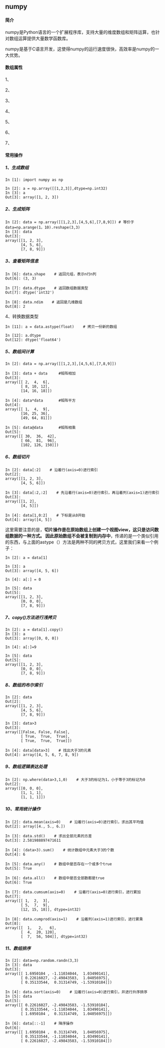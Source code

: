 ## numpy

#### 简介

​	numpy是Python语言的一个扩展程序库，支持大量的维度数组和矩阵运算，也针对数组运算提供大量数学函数库。

​	numpy是基于C语言开发，这使得numpy的运行速度很快，高效率是numpy的一大优势。

#### 数组属性

1、

2、

3、

4、

5、

6、

7、

#### 常用操作

##### 1、生成数组

```
In [1]: import numpy as np  
```

```
In [2]: a = np.array([[1,2,3]],dtype=np.int32)
In [3]: a
Out[3]: array([1, 2, 3]) 
```

##### 2、生成矩阵

```
In [2]: data = np.array([[1,2,3],[4,5,6],[7,8,9]]) # 等价于data=np.arange(1，10).reshape(3,3)
In [3]: data
Out[3]:
array([[1, 2, 3],
       [4, 5, 6],
       [7, 8, 9]]) 
```

##### 3、查看矩阵信息

```
In [6]: data.shape    # 返回元组，表示n行n列
Out[6]: (3, 3)

In [7]: data.dtype    # 返回数组数据类型
Out[7]: dtype('int32')

In [8]: data.ndim    # 返回是几维数组
Out[8]: 2 
```

4、转换数据类型

```
In [11]: a = data.astype(float)    # 拷贝一份新的数组

In [12]: a.dtype
Out[12]: dtype('float64')
```

##### 5、数组间计算

```
In [2]: data = np.array([[1,2,3],[4,5,6],[7,8,9]])

In [3]: data + data		#矩阵相加
Out[3]:
array([[ 2,  4,  6],
       [ 8, 10, 12],
       [14, 16, 18]])
       
In [4]: data*data		#矩阵平方
Out[4]:
array([[ 1,  4,  9],
       [16, 25, 36],
       [49, 64, 81]])

In [5]: data@data		#矩阵相乘
Out[5]:
array([[ 30,  36,  42],
       [ 66,  81,  96],
       [102, 126, 150]])
```

##### 6、数组切片

```
In [2]: data[:2]    # 沿着行(axis=0)进行索引
Out[2]:
array([[1, 2, 3],
       [4, 5, 6]])

In [3]: data[:2,:2]    # 先沿着行(axis=0)进行索引，再沿着列(axis=1)进行索引
Out[3]:
array([[1, 2],
       [4, 5]])

In [4]: data[1,0:2]    # 下标是从0开始
Out[4]: array([4, 5])
```

​	这里需要注意的是，**切片操作是在原始数组上创建一个视图view，这只是访问数组数据的一种方式。 因此原始数组不会被复制到内存中**，传递的是一个类似引用的东西，与上面的astype（）方法是两种不同的拷贝方式，这里我们来看一个例子：

```
In [2]: a = data[1]

In [3]: a
Out[3]: array([4, 5, 6])

In [4]: a[:] = 0

In [5]: data
Out[5]:
array([[1, 2, 3],
       [0, 0, 0],
       [7, 8, 9]])
```

##### 7、copy()方法进行浅拷贝

```
In [2]: a = data[1].copy()
In [3]: a
Out[3]: array([0, 0, 0])

In [4]: a[:]=9

In [5]: data
Out[5]:
array([[1, 2, 3],
       [0, 0, 0],
       [7, 8, 9]])
```

##### 8、数组的布尔索引

```
In [2]: data
Out[2]:
array([[1, 2, 3],
       [4, 5, 6],
       [7, 8, 9]])

In [3]: data>3
Out[3]:
array([[False, False, False],
       [ True,  True,  True],
       [ True,  True,  True]])

In [4]: data[data>3]    # 找出大于3的元素
Out[4]: array([4, 5, 6, 7, 8, 9])
```

##### 9、数组逻辑表达处理

```
In [2]: np.where(data>3,1,0)    # 大于3的标记为1，小于等于3的标记为0
Out[2]:
array([[0, 0, 0],
       [1, 1, 1],
       [1, 1, 1]])
```

##### 10、常用统计操作

```
In [2]: data.mean(axis=0)    # 沿着行(axis=0)进行索引，求出其平均值
Out[2]: array([4., 5., 6.])

In [3]: data.std()    # 求出全部元素的方差
Out[3]: 2.581988897471611

In [4]: (data>3).sum()    # 统计数组中元素大于3的个数
Out[4]: 6

In [5]: data.any()    # 数组中是否存在一个或多个true
Out[5]: True

In [6]: data.all()    # 数组中是否全部数都是true
Out[6]: True

In [7]: data.cumsum(axis=0)    # 沿着行(axis=0)进行索引，进行累加
Out[7]:
array([[ 1,  2,  3],
       [ 5,  7,  9],
       [12, 15, 18]], dtype=int32)

In [8]: data.cumprod(axis=1)    # 沿着列(axis=1)进行索引，进行累乘
Out[8]:
array([[  1,   2,   6],
       [  4,  20, 120],
       [  7,  56, 504]], dtype=int32)
```

##### 11、数组排序

```
In [2]: data=np.random.randn(3,3)
In [3]: data
Out[3]: 
array([[ 1.6950104 , -1.11034044,  1.03490141],
       [ 0.22616027, -2.49843583,  1.04056975],
       [ 0.35133544,  0.31314749, -1.53910184]])
       
In [4]: data.sort(axis=0)    # 沿着行(axis=0)进行索引，并进行升序排序
In [5]: data
Out[5]:
array([[ 0.22616027, -2.49843583, -1.53910184],
       [ 0.35133544, -1.11034044,  1.03490141],
       [ 1.6950104 ,  0.31314749,  1.04056975]])
       
In [6]: data[::-1]    # 降序操作
Out[6]:
array([[ 1.6950104 ,  0.31314749,  1.04056975],
       [ 0.35133544, -1.11034044,  1.03490141],
       [ 0.22616027, -2.49843583, -1.53910184]])
```

